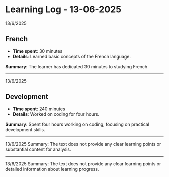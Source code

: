 # Learning Log - 13-06-2025

13/6/2025

## French

- **Time spent**: 30 minutes
- **Details**: Learned basic concepts of the French language.

**Summary**: The learner has dedicated 30 minutes to studying French.


---

13/6/2025

## Development

- **Time spent**: 240 minutes
- **Details**: Worked on coding for four hours.

**Summary**: Spent four hours working on coding, focusing on practical development skills.


---

13/6/2025
Summary: The text does not provide any clear learning points or substantial content for analysis.


---

13/6/2025
Summary: The text does not provide any clear learning points or detailed information about learning progress.

